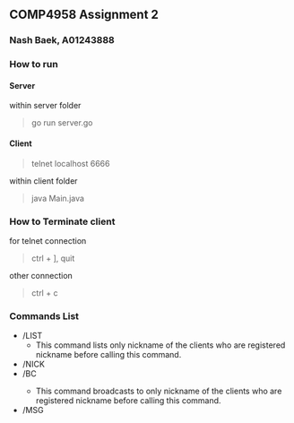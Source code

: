 ## COMP4958 Assignment 2
### Nash Baek, A01243888

### How to run
#### Server
within server folder
> go run server.go

#### Client
> telnet localhost 6666

within client folder
> java Main.java

### How to Terminate client
for telnet connection
> ctrl + ], quit

other connection
> ctrl + c

### Commands List
- /LIST
  - This command lists only nickname of the clients who are registered nickname before calling this command.
- /NICK <nickname>
- /BC <message>
  - This command broadcasts to only nickname of the clients who are registered nickname before calling this command.
- /MSG <nickname> <message>